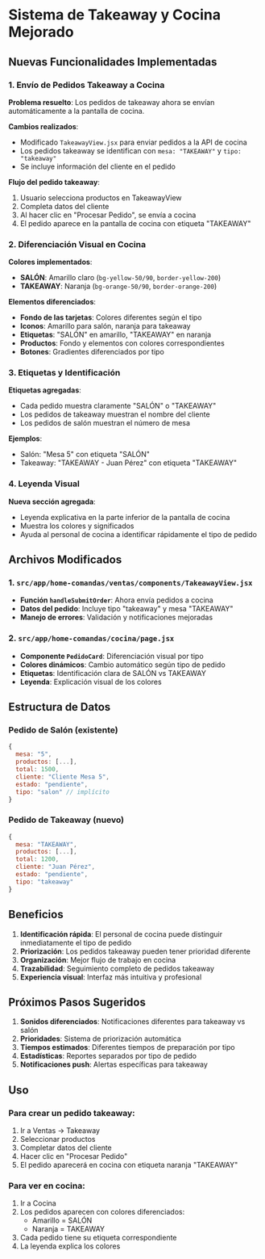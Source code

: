 # Sistema de Takeaway y Cocina Mejorado

## Nuevas Funcionalidades Implementadas

### 1. Envío de Pedidos Takeaway a Cocina

**Problema resuelto**: Los pedidos de takeaway ahora se envían automáticamente a la pantalla de cocina.

**Cambios realizados**:
- Modificado `TakeawayView.jsx` para enviar pedidos a la API de cocina
- Los pedidos takeaway se identifican con `mesa: "TAKEAWAY"` y `tipo: "takeaway"`
- Se incluye información del cliente en el pedido

**Flujo del pedido takeaway**:
1. Usuario selecciona productos en TakeawayView
2. Completa datos del cliente
3. Al hacer clic en "Procesar Pedido", se envía a cocina
4. El pedido aparece en la pantalla de cocina con etiqueta "TAKEAWAY"

### 2. Diferenciación Visual en Cocina

**Colores implementados**:
- **SALÓN**: Amarillo claro (`bg-yellow-50/90`, `border-yellow-200`)
- **TAKEAWAY**: Naranja (`bg-orange-50/90`, `border-orange-200`)

**Elementos diferenciados**:
- **Fondo de las tarjetas**: Colores diferentes según el tipo
- **Iconos**: Amarillo para salón, naranja para takeaway
- **Etiquetas**: "SALÓN" en amarillo, "TAKEAWAY" en naranja
- **Productos**: Fondo y elementos con colores correspondientes
- **Botones**: Gradientes diferenciados por tipo

### 3. Etiquetas y Identificación

**Etiquetas agregadas**:
- Cada pedido muestra claramente "SALÓN" o "TAKEAWAY"
- Los pedidos de takeaway muestran el nombre del cliente
- Los pedidos de salón muestran el número de mesa

**Ejemplos**:
- Salón: "Mesa 5" con etiqueta "SALÓN"
- Takeaway: "TAKEAWAY - Juan Pérez" con etiqueta "TAKEAWAY"

### 4. Leyenda Visual

**Nueva sección agregada**:
- Leyenda explicativa en la parte inferior de la pantalla de cocina
- Muestra los colores y significados
- Ayuda al personal de cocina a identificar rápidamente el tipo de pedido

## Archivos Modificados

### 1. `src/app/home-comandas/ventas/components/TakeawayView.jsx`
- **Función `handleSubmitOrder`**: Ahora envía pedidos a cocina
- **Datos del pedido**: Incluye tipo "takeaway" y mesa "TAKEAWAY"
- **Manejo de errores**: Validación y notificaciones mejoradas

### 2. `src/app/home-comandas/cocina/page.jsx`
- **Componente `PedidoCard`**: Diferenciación visual por tipo
- **Colores dinámicos**: Cambio automático según tipo de pedido
- **Etiquetas**: Identificación clara de SALÓN vs TAKEAWAY
- **Leyenda**: Explicación visual de los colores

## Estructura de Datos

### Pedido de Salón (existente)
```javascript
{
  mesa: "5",
  productos: [...],
  total: 1500,
  cliente: "Cliente Mesa 5",
  estado: "pendiente",
  tipo: "salon" // implícito
}
```

### Pedido de Takeaway (nuevo)
```javascript
{
  mesa: "TAKEAWAY",
  productos: [...],
  total: 1200,
  cliente: "Juan Pérez",
  estado: "pendiente",
  tipo: "takeaway"
}
```

## Beneficios

1. **Identificación rápida**: El personal de cocina puede distinguir inmediatamente el tipo de pedido
2. **Priorización**: Los pedidos takeaway pueden tener prioridad diferente
3. **Organización**: Mejor flujo de trabajo en cocina
4. **Trazabilidad**: Seguimiento completo de pedidos takeaway
5. **Experiencia visual**: Interfaz más intuitiva y profesional

## Próximos Pasos Sugeridos

1. **Sonidos diferenciados**: Notificaciones diferentes para takeaway vs salón
2. **Prioridades**: Sistema de priorización automática
3. **Tiempos estimados**: Diferentes tiempos de preparación por tipo
4. **Estadísticas**: Reportes separados por tipo de pedido
5. **Notificaciones push**: Alertas específicas para takeaway

## Uso

### Para crear un pedido takeaway:
1. Ir a Ventas → Takeaway
2. Seleccionar productos
3. Completar datos del cliente
4. Hacer clic en "Procesar Pedido"
5. El pedido aparecerá en cocina con etiqueta naranja "TAKEAWAY"

### Para ver en cocina:
1. Ir a Cocina
2. Los pedidos aparecen con colores diferenciados:
   - Amarillo = SALÓN
   - Naranja = TAKEAWAY
3. Cada pedido tiene su etiqueta correspondiente
4. La leyenda explica los colores
